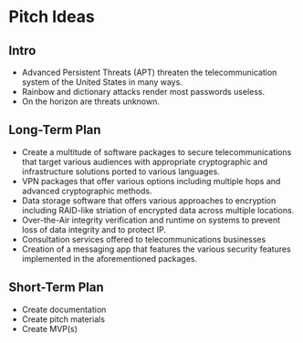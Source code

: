 # Pitch Ideas
## Intro
- Advanced Persistent Threats (APT) threaten the telecommunication system of the United States in many ways.
- Rainbow and dictionary attacks render most passwords useless.
- On the horizon are threats unknown.

## Long-Term Plan
- Create a multitude of software packages to secure telecommunications that target various audiences with appropriate cryptographic and infrastructure solutions ported to various languages.
- VPN packages that offer various options including multiple hops and advanced cryptographic methods.
- Data storage software that offers various approaches to encryption including RAID-like striation of encrypted data across multiple locations.
- Over-the-Air integrity verification and runtime on systems to prevent loss of data integrity and to protect IP.
- Consultation services offered to telecommunications businesses
- Creation of a messaging app that features the various security features implemented in the aforementioned packages.

## Short-Term Plan
- Create documentation
- Create pitch materials
- Create MVP(s)
